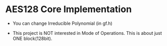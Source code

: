 # AES128 Core Implementation #

* You can change Irreducible Polynomial (in gf.h)

* This project is NOT interested in Mode of Operations. This is about just ONE block(128bit).